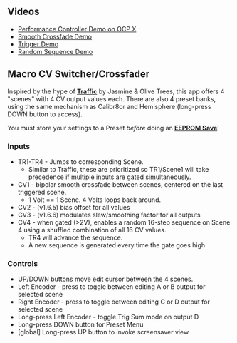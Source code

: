 ## Videos
- [Performance Controller Demo on OCP X](https://www.youtube.com/watch?v=N-0qtiLb8bg)
- [Smooth Crossfade Demo](http://www.youtube.com/watch?v=6YzXK8O0tT4 "O_C Scenes App Demo")
- [Trigger Demo](https://www.instagram.com/p/CxaiU_rr6ue/)
- [Random Sequence Demo](https://www.instagram.com/p/Cxmyv6euch0/)

## Macro CV Switcher/Crossfader

Inspired by the hype of [**Traffic**](https://www.youtube.com/watch?v=SR0HXqEbuaY) by Jasmine & Olive Trees, this app offers 4 "scenes" with 4 CV output values each. There are also 4 preset banks, using the same mechanism as Calibr8or and Hemisphere (long-press DOWN button to access).

You must store your settings to a Preset _before_ doing an **[EEPROM Save](https://github.com/djphazer/O_C-BenisphereSuite/wiki/EEPROM-Save)**!

### Inputs

- TR1-TR4 - Jumps to corresponding Scene.
  - Similar to Traffic, these are prioritized so TR1/Scene1 will take precedence if multiple inputs are gated simultaneously.
- CV1 - bipolar smooth crossfade between scenes, centered on the last triggered scene.
  - 1 Volt == 1 Scene. 4 Volts loops back around.
- CV2 - (v1.6.5) bias offset for all values
- CV3 - (v1.6.6) modulates slew/smoothing factor for all outputs
- CV4 - when gated (>2V), enables a random 16-step sequence on Scene 4 using a shuffled combination of all 16 CV values.
  - TR4 will advance the sequence.
  - A new sequence is generated every time the gate goes high

### Controls

- UP/DOWN buttons move edit cursor between the 4 scenes.
- Left Encoder - press to toggle between editing A or B output for selected scene
- Right Encoder - press to toggle between editing C or D output for selected scene
- Long-press Left Encoder - toggle Trig Sum mode on output D
- Long-press DOWN button for Preset Menu
- [global] Long-press UP button to invoke screensaver view
